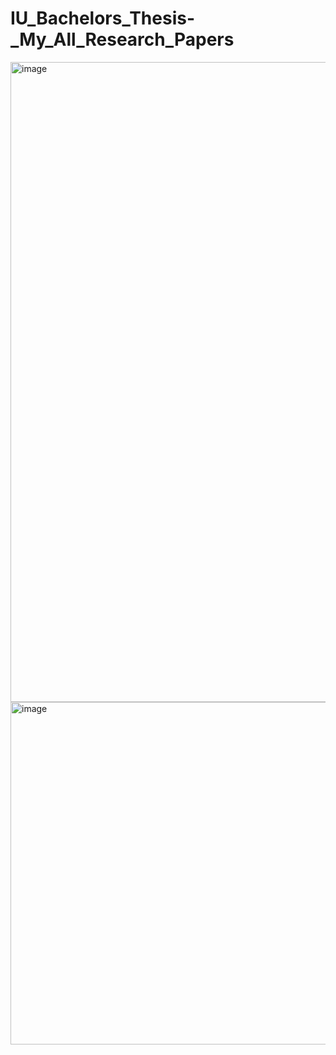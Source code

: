 # IU_Bachelors_Thesis-_My_All_Research_Papers



<img width="1024" alt="image" src="https://github.com/user-attachments/assets/26d49025-ed08-4a84-9679-9be5bcffcc53">

<br>
<img width="548" alt="image" src="https://github.com/user-attachments/assets/1e55863a-0a70-42f7-836a-f750a30a5f0a">

